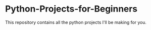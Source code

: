 # Python-Projects-for-Beginners
This repository contains all the python projects I'll be making for you.
